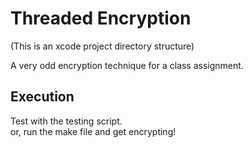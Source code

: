 # Threaded Encryption  
(This is an xcode project directory structure)  
  
A very odd encryption technique for a class assignment.  

## Execution  
Test with the testing script.  
or, run the make file and get encrypting!  
